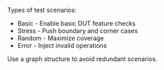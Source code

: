 Types of test scenarios:

- Basic - Enable basic DUT feature checks
- Stress - Push boundary and corner cases
- Random - Maximize coverage
- Error - Inject invalid operations

Use a graph structure to avoid redundant scenarios.